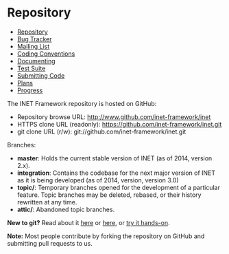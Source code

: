# Repository 

*   [Repository][1] 
*   [Bug Tracker][2] 
*   [Mailing List][3] 
*   [Coding Conventions][4] 
*   [Documenting][5] 
*   [Test Suite][6] 
*   [Submitting Code][7] 
*   [Plans][8] 
*   [Progress][9] 

The INET Framework repository is hosted on GitHub: 

*   Repository browse URL: <http://www.github.com/inet-framework/inet> 
*   HTTPS clone URL (readonly): <https://github.com/inet-framework/inet.git> 
*   git clone URL (r/w): git://github.com/inet-framework/inet.git 

Branches: 

*   **master**: Holds the current stable version of INET (as of 2014, version 2.x). 
*   **integration**: Contains the codebase for the next major version of INET as it is being developed (as of 2014, version, version 3.0) 
*   **topic/<name>**: Temporary branches opened for the development of a particular feature. Topic branches may be deleted, rebased, or their history rewritten at any time. 
*   **attic/<name>**: Abandoned topic branches. 

**New to git?** Read about it [here][10] or [here][11], or [try it hands-on][12]. 

**Note:** Most people contribute by forking the repository on GitHub and submitting pull requests to us.

 [1]: http://localhost:/web/inet/index.php?n=Main.Development
 [2]: http://localhost:/web/inet/index.php?n=Main.BugTracker
 [3]: http://localhost:/web/inet/index.php?n=Main.MailingList
 [4]: http://localhost:/web/inet/index.php?n=Main.CodingConventions
 [5]: http://localhost:/web/inet/index.php?n=Main.DocumentationGuidelines
 [6]: http://localhost:/web/inet/index.php?n=Main.TestSuite
 [7]: http://localhost:/web/inet/index.php?n=Main.SubmittingCode
 [8]: http://localhost:/web/inet/index.php?n=Main.Plans
 [9]: http://localhost:/web/inet/index.php?n=Main.OngoingWork
 [10]: http://git-scm.com
 [11]: https://help.github.com/articles/good-resources-for-learning-git-and-github/
 [12]: http://try.github.com/